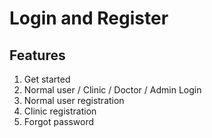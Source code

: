 # Login and Register

## Features
1. Get started
2. Normal user / Clinic / Doctor / Admin Login
3. Normal user registration
4. Clinic registration
5. Forgot password
